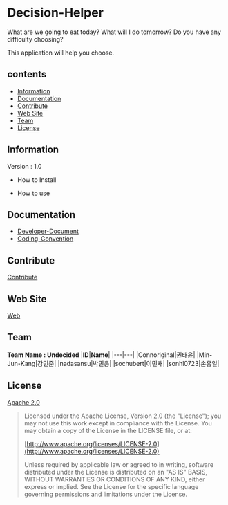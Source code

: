# Decision-Helper #
What are we going to eat today? What will I do tomorrow? Do you have any difficulty choosing? 

This application will help you choose.
## contents ##
+ [Information](information)
+ [Documentation](documentation)
+ [Contribute](contribute)
+ [Web Site](web-site)
+ [Team](team)
+ [License](license)

## Information ##
Version : 1.0
- How to Install 

- How to use

## Documentation ##
+ [Developer-Document](https://github.com/Hanyang-Erica-Oss-dev-2020-Undecided/Decision-Helper/blob/develop/DeveloperDocument.md)
+ [Coding-Convention](https://github.com/Hanyang-Erica-Oss-dev-2020-Undecided/Decision-Helper/blob/develop/CodingConvention.md)

## Contribute ##
[Contribute](https://github.com/Hanyang-Erica-Oss-dev-2020-Undecided/Decision-Helper/blob/develop/contribute.md)

## Web Site ##
[Web](https://hanyang-erica-oss-dev-2020-undecided.github.io/DecisionHelper_Webpage/theme/index.html)

## Team ##
**Team Name : Undecided**
|**ID**|**Name**|
|---|---|
|Connoriginal|권태윤|
|Min-Jun-Kang|강민준|
|nadasansu|박민응|
|sochubert|이민재|
|sonhl0723|손홍일|


## License ##
[Apache 2.0](https://github.com/nadasansu/Decision-Helper/blob/develop/LICENSE)
> Licensed under the Apache License, Version 2.0 (the "License");
> you may not use this work except in compliance with the License.
> You may obtain a copy of the License in the LICENSE file, or at:
>
>  [http://www.apache.org/licenses/LICENSE-2.0](http://www.apache.org/licenses/LICENSE-2.0)
>
> Unless required by applicable law or agreed to in writing, software
> distributed under the License is distributed on an "AS IS" BASIS,
> WITHOUT WARRANTIES OR CONDITIONS OF ANY KIND, either express or implied.
> See the License for the specific language governing permissions and
> limitations under the License.


